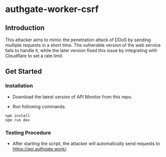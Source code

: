 # authgate-worker-csrf

## Introduction

This attacker aims to mimic the penetration attack of DDoS by sending multiple requests in a short time. The vulnerable version of the web service fails to handle it, while the later version fixed this issue by integrating with Cloudflare to set a rate limit.

## Get Started

### Installation

- Download the latest version of API Monitor from this repo.

- Run following commands.

```
npm install
npm run dev
```

### Testing Procedure

- After starting the script, the attacker will automatically send requests to https://api.authgate.work/.
